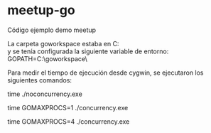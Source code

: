 # meetup-go
Código ejemplo demo meetup

La carpeta goworkspace estaba en C:\
y se tenía configurada la siguiente variable de entorno:
GOPATH=C:\goworkspace\

Para medir el tiempo de ejecución  desde cygwin,
se ejecutaron los siguientes comandos:

time ./noconcurrency.exe

time GOMAXPROCS=1 ./concurrency.exe

time GOMAXPROCS=4 ./concurrency.exe
